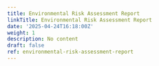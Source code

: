 ```yaml
---
title: Environmental Risk Assessment Report
linkTitle: Environmental Risk Assessment Report
date: '2025-04-24T16:18:00Z'
weight: 1
description: No content
draft: false
ref: environmental-risk-assessment-report
---
```



